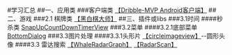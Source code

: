 #学习汇总
##一、应用类
###客户端类
[【Dribble-MVP Android客户端】](https://github.com/gatsbydhn/Peanut)
##二、游戏
###2.1 棋牌类
[【黑白棋大师】](https://github.com/laserwave/Reversi.git)
##三、插件或libs
###3.1时间
####秒杀类
[SnapUpCountDownTimerView](https://github.com/aesion/SnapUpCountDownTimerView)
###3.2菜单
####3.2.1底部菜单
[BottomDialog](https://github.com/Curzibn/BottomDialog)
###3.3图片处理
####3.3.1头形片
[【circleimageview】](https://github.com/hdodenhof/CircleImageView)--圆形头像
####3.3 雷达搜索
[【WhaleRadarGraph】](https://github.com/SmallBlueWhale/WhaleRadarGraph)
[【RadarScan】](https://github.com/ImmortalZ/RadarScan)


